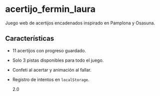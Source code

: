 # acertijo_fermin_laura

Juego web de acertijos encadenados inspirado en Pamplona y Osasuna.

## Características

-   11 acertijos con progreso guardado.
-   Solo 3 pistas disponibles para todo el juego.
-   Confeti al acertar y animación al fallar.
-   Registro de intentos en `localStorage`.

    2.0
